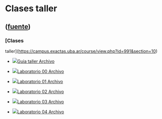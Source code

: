 # Clases taller
([fuente](https://campus.exactas.uba.ar/course/view.php?id=991&section=10))
---
### [Clases
taller](https://campus.exactas.uba.ar/course/view.php?id=991&section=10)

  - [![ ](https://campus.exactas.uba.ar/theme/image.php/aardvark/core/1524598950/f/pdf-24)Guia taller Archivo](https://campus.exactas.uba.ar/mod/resource/view.php?id=59691)

  - [![ ](https://campus.exactas.uba.ar/theme/image.php/aardvark/core/1524598950/f/pdf-24)Laboratorio 00 Archivo](https://campus.exactas.uba.ar/mod/resource/view.php?id=59692)

  - [![ ](https://campus.exactas.uba.ar/theme/image.php/aardvark/core/1524598950/f/archive-24)Laboratorio 01 Archivo](https://campus.exactas.uba.ar/mod/resource/view.php?id=60166)

  - [![ ](https://campus.exactas.uba.ar/theme/image.php/aardvark/core/1524598950/f/archive-24)Laboratorio 02 Archivo](https://campus.exactas.uba.ar/mod/resource/view.php?id=60593)

  - [![ ](https://campus.exactas.uba.ar/theme/image.php/aardvark/core/1524598950/f/archive-24)Laboratorio 03 Archivo](https://campus.exactas.uba.ar/mod/resource/view.php?id=60936)

  - [![ ](https://campus.exactas.uba.ar/theme/image.php/aardvark/core/1524598950/f/archive-24)Laboratorio 04 Archivo](https://campus.exactas.uba.ar/mod/resource/view.php?id=61269)

